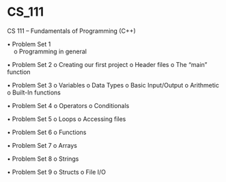# CS_111
CS 111 – Fundamentals of Programming (C++)

•	Problem Set 1 <br/>
&nbsp;&nbsp;&nbsp;&nbsp;o	Programming in general <br/>
  
•	Problem Set 2
  o	Creating our first project
  o	Header files
  o	The “main” function
  
•	Problem Set 3
  o	Variables
  o	Data Types
  o	Basic Input/Output
  o	Arithmetic
  o	Built-In functions
  
•	Problem Set 4
  o	Operators
  o	Conditionals
  
•	Problem Set 5
  o	Loops
  o	Accessing files
  
•	Problem Set 6
  o	Functions
  
•	Problem Set 7
  o	Arrays
  
•	Problem Set 8
  o	Strings
  
•	Problem Set 9
  o	Structs
  o	File I/O
